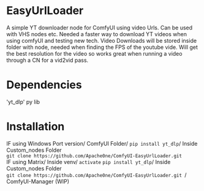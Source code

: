 # EasyUrlLoader
A simple YT downloader node for ComfyUI using video Urls. 
Can be used with VHS nodes etc.
Needed a faster way to download YT videos when using comfyUI and testing new tech. 
Video Downloads will be stored inside folder with node, needed when finding the FPS of the youtube vide. 
Will get the best resolution for the video so works great when running a video through a CN for a vid2vid pass.
# Dependencies
'yt_dlp' py lib
# Installation
IF using Windows Port version/ 
ComfyUI Folder/
```pip install yt_dlp```/
Inside Custom_nodes Folder\
```git clone https://github.com/Apache0ne/ComfyUI-EasyUrlLoader.git ```\
IF using Matrix/ 
Inside venv/
```activate```
```pip install yt_dlp```/
Inside Custom_nodes Folder\
```git clone https://github.com/Apache0ne/ComfyUI-EasyUrlLoader.git ```/
ComfyUI-Manager (WIP)
